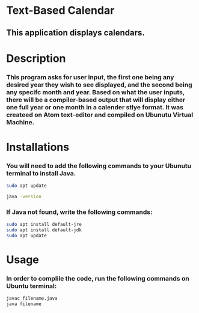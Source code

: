 # Text-Based Calendar 
## This application displays calendars.

# Description 
### This program asks for user input, the first one being any desired year they wish to see displayed, and the second being any specifc month and year. Based on what the user inputs, there will be a compiler-based output that will display either one full year or one month in a calender stlye format. It was createed on Atom text-editor and compiled on Ubunutu Virtual Machine.  

# Installations
### You will need to add the following commands to your Ubunutu terminal to install Java.
```bash
sudo apt update
```
```bash
java -version
```
### If Java not found, write the following commands:
```bash
sudo apt install default-jre
sudo apt install default-jdk
sudo apt update
```

# Usage
### In order to complile the code, run the following commands on Ubuntu terminal:
```bash
javac filename.java
java filename
```
